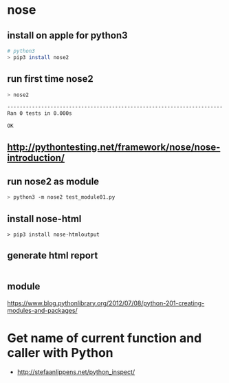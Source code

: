 # nose

## install on apple for python3

```bash
# python3
> pip3 install nose2
```

## run first time nose2

```bash
> nose2

----------------------------------------------------------------------
Ran 0 tests in 0.000s

OK
```

## http://pythontesting.net/framework/nose/nose-introduction/

## run nose2 as module

```bash
> python3 -m nose2 test_module01.py
```

## install nose-html

```base
> pip3 install nose-htmloutput
```

## generate html report

```bash

```

## module

https://www.blog.pythonlibrary.org/2012/07/08/python-201-creating-modules-and-packages/

# Get name of current function and caller with Python

- http://stefaanlippens.net/python_inspect/
